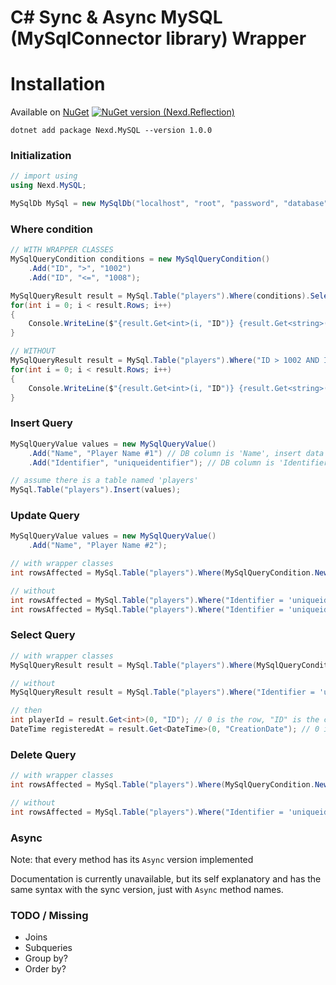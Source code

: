 # C# Sync & Async MySQL (MySqlConnector library) Wrapper

# Installation

Available on [NuGet](https://www.nuget.org/packages/Nexd.MySQL/)
[![NuGet version (Nexd.Reflection)](https://img.shields.io/nuget/v/Nexd.MySQL.svg?style=flat-square)](https://www.nuget.org/packages/Nexd.MySQL/)

```
dotnet add package Nexd.MySQL --version 1.0.0
```

### Initialization
```c#
// import using
using Nexd.MySQL;

MySqlDb MySql = new MySqlDb("localhost", "root", "password", "database");
```

### Where condition
```c#
// WITH WRAPPER CLASSES
MySqlQueryCondition conditions = new MySqlQueryCondition()
    .Add("ID", ">", "1002")
    .Add("ID", "<=", "1008");

MySqlQueryResult result = MySql.Table("players").Where(conditions).Select();
for(int i = 0; i < result.Rows; i++)
{
    Console.WriteLine($"{result.Get<int>(i, "ID")} {result.Get<string>(i, "Name")} {result.Get<string>(i, "Identifier")}");
}

// WITHOUT
MySqlQueryResult result = MySql.Table("players").Where("ID > 1002 AND ID <= 1008").Select();
for(int i = 0; i < result.Rows; i++)
{
    Console.WriteLine($"{result.Get<int>(i, "ID")} {result.Get<string>(i, "Name")} {result.Get<string>(i, "Identifier")}");
}
```

### Insert Query
```c#
MySqlQueryValue values = new MySqlQueryValue()
    .Add("Name", "Player Name #1") // DB column is 'Name', insert data 'Player Name #1'
    .Add("Identifier", "uniqueidentifier"); // DB column is 'Identifier', insert data 'uniqueidentifier'

// assume there is a table named 'players'
MySql.Table("players").Insert(values);
```

### Update Query
```c#
MySqlQueryValue values = new MySqlQueryValue()
    .Add("Name", "Player Name #2");

// with wrapper classes
int rowsAffected = MySql.Table("players").Where(MySqlQueryCondition.New("Identifier", "=", "uniqueidentifier")).Update(values);

// without
int rowsAffected = MySql.Table("players").Where("Identifier = 'uniqueidentifier'").Update(values);
int rowsAffected = MySql.Table("players").Where("Identifier = 'uniqueidentifier' AND ID > 0").Update(values); // random example that shows you can define your where statement just as you like
```

### Select Query
```c#
// with wrapper classes
MySqlQueryResult result = MySql.Table("players").Where(MySqlQueryCondition.New("Identifier", "=", "uniqueidentifier")).Select();

// without
MySqlQueryResult result = MySql.Table("players").Where("Identifier = 'uniqueidentifier'").Select(); // you can specify the fields (columns) you want to select, also LIMIT the amount of results by passing them to the .Select() as parameters

// then
int playerId = result.Get<int>(0, "ID"); // 0 is the row, "ID" is the column name in the results
DateTime registeredAt = result.Get<DateTime>(0, "CreationDate"); // 0 is the row, "CreationDate" is the column name in the results
```

### Delete Query
```c#
// with wrapper classes
int rowsAffected = MySql.Table("players").Where(MySqlQueryCondition.New("Identifier", "=", "uniqueidentifier")).Delete();

// without
int rowsAffected = MySql.Table("players").Where("Identifier = 'uniqueidentifier'").Delete();
```

### Async
Note: that every method has its `Async` version implemented

Documentation is currently unavailable, but its self explanatory and has the same syntax with the sync version, just with `Async` method names.

### TODO / Missing
- Joins
- Subqueries
- Group by?
- Order by?
